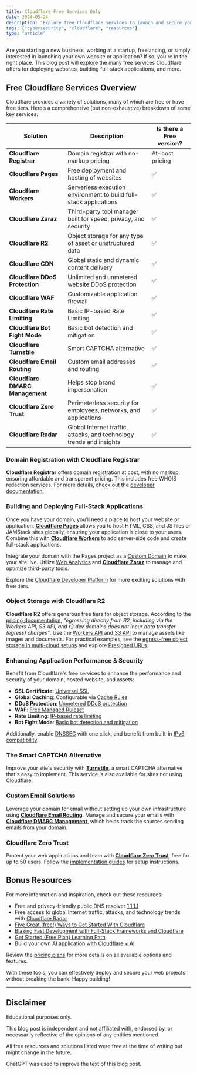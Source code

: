 ```yaml
---
title: Cloudflare Free Services Only
date: 2024-05-24
description: "Explore free Cloudflare services to launch and secure your website or application with ease. From hosting to security, get started without breaking the bank!"
tags: ["cybersecurity", "cloudflare", "resources"]
type: "article"
---
```


Are you starting a new business, working at a startup, freelancing, or simply interested in launching your own website or application? If so, you're in the right place. This blog post will explore the many free services Cloudflare offers for deploying websites, building full-stack applications, and more.

## Free Cloudflare Services Overview

Cloudflare provides a variety of solutions, many of which are free or have free tiers. Here’s a comprehensive (but non-exhaustive) breakdown of some key services:

| **Solution**                    | **Description**                                                      | **Is there a Free version?** |
| ------------------------------- | -------------------------------------------------------------------- | ---------------------------- |
| **Cloudflare Registrar**        | Domain registrar with no-markup pricing                              | At-cost pricing              |
| **Cloudflare Pages**            | Free deployment and hosting of websites                              | ✅                           |
| **Cloudflare Workers**          | Serverless execution environment to build full-stack applications    | ✅                           |
| **Cloudflare Zaraz**            | Third-party tool manager built for speed, privacy, and security      | ✅                           |
| **Cloudflare R2**               | Object storage for any type of asset or unstructured data            | ✅                           |
| **Cloudflare CDN**              | Global static and dynamic content delivery                           | ✅                           |
| **Cloudflare DDoS Protection**  | Unlimited and unmetered website DDoS protection                      | ✅                           |
| **Cloudflare WAF**              | Customizable application firewall                                    | ✅                           |
| **Cloudflare Rate Limiting**    | Basic IP-based Rate Limiting                                         | ✅                           |
| **Cloudflare Bot Fight Mode**   | Basic bot detection and mitigation                                   | ✅                           |
| **Cloudflare Turnstile**        | Smart CAPTCHA alternative                                            | ✅                           |
| **Cloudflare Email Routing**    | Custom email addresses and routing                                   | ✅                           |
| **Cloudflare DMARC Management** | Helps stop brand impersonation                                       | ✅                           |
| **Cloudflare Zero Trust**       | Perimeterless security for employees, networks, and applications     | ✅                           |
| **Cloudflare Radar**            | Global Internet traffic, attacks, and technology trends and insights | ✅                           |

### Domain Registration with Cloudflare Registrar

**Cloudflare Registrar** offers domain registration at cost, with no markup, ensuring affordable and transparent pricing. This includes free WHOIS redaction services. For more details, check out the [developer documentation](https://developers.cloudflare.com/registrar/).

### Building and Deploying Full-Stack Applications

Once you have your domain, you’ll need a place to host your website or application. **[Cloudflare Pages](https://pages.cloudflare.com/)** allows you to host HTML, CSS, and JS files or JAMStack sites globally, ensuring your application is close to your users. Combine this with **[Cloudflare Workers](https://developers.cloudflare.com/pages/functions/)** to add server-side code and create full-stack applications.

Integrate your domain with the Pages project as a [Custom Domain](https://developers.cloudflare.com/pages/configuration/custom-domains/) to make your site live. Utilize [Web Analytics](https://developers.cloudflare.com/pages/how-to/web-analytics/) and **[Cloudflare Zaraz](https://developers.cloudflare.com/zaraz/)** to manage and optimize third-party tools.

Explore the [Cloudflare Developer Platform](https://developers.cloudflare.com/products/?product-group=Developer+platform) for more exciting solutions with free tiers.

### Object Storage with Cloudflare R2

**Cloudflare R2** offers generous free tiers for object storage. According to the [pricing documentation](https://developers.cloudflare.com/r2/pricing/), _"egressing directly from R2, including via the Workers API, S3 API, and r2.dev domains does not incur data transfer (egress) charges"_. Use the [Workers API](https://developers.cloudflare.com/r2/api/workers/) and [S3 API](https://developers.cloudflare.com/r2/api/s3/) to manage assets like images and documents. For practical examples, see the [egress-free object storage in multi-cloud setups](https://developers.cloudflare.com/reference-architecture/diagrams/storage/egress-free-storage-multi-cloud/) and explore [Presigned URLs](https://developers.cloudflare.com/r2/api/s3/presigned-urls/).

### Enhancing Application Performance & Security

Benefit from Cloudflare's free services to enhance the performance and security of your domain, hosted website, and assets:

- **SSL Certificate**: [Universal SSL](https://developers.cloudflare.com/ssl/edge-certificates/universal-ssl/)
- **Global Caching**: Configurable via [Cache Rules](https://developers.cloudflare.com/cache/how-to/cache-rules/)
- **DDoS Protection**: [Unmetered DDoS protection](https://developers.cloudflare.com/ddos-protection/managed-rulesets/http/)
- **WAF**: [Free Managed Ruleset](https://developers.cloudflare.com/waf/managed-rules/)
- **Rate Limiting**: [IP-based rate limiting](https://developers.cloudflare.com/waf/rate-limiting-rules/#availability)
- **Bot Fight Mode**: [Basic bot detection and mitigation](https://developers.cloudflare.com/bots/get-started/free/)

Additionally, enable [DNSSEC](https://developers.cloudflare.com/dns/dnssec/) with one click, and benefit from built-in [IPv6 compatibility](https://developers.cloudflare.com/network/ipv6-compatibility/).

### The Smart CAPTCHA Alternative

Improve your site's security with **[Turnstile](https://developers.cloudflare.com/turnstile/)**, a smart CAPTCHA alternative that's easy to implement. This service is also available for sites not using Cloudflare.

### Custom Email Solutions

Leverage your domain for email without setting up your own infrastructure using **[Cloudflare Email Routing](https://developers.cloudflare.com/email-routing/)**. Manage and secure your emails with **[Cloudflare DMARC Management](https://developers.cloudflare.com/dmarc-management/)**, which helps track the sources sending emails from your domain.

### Cloudflare Zero Trust

Protect your web applications and team with **[Cloudflare Zero Trust](https://developers.cloudflare.com/cloudflare-one/)**, free for up to 50 users. Follow the [implementation guides](https://developers.cloudflare.com/cloudflare-one/implementation-guides/) for setup instructions.

## Bonus Resources

For more information and inspiration, check out these resources:

- Free and privacy-friendly public DNS resolver [1.1.1.1](https://developers.cloudflare.com/1.1.1.1/)
- Free access to global Internet traffic, attacks, and technology trends with [Cloudflare Radar](https://developers.cloudflare.com/radar/)
- [Five Great (free!) Ways to Get Started With Cloudflare](https://blog.cloudflare.com/five-free-ways-to-get-started-with-cloudflare)
- [Blazing Fast Development with Full-Stack Frameworks and Cloudflare](https://blog.cloudflare.com/blazing-fast-development-with-full-stack-frameworks-and-cloudflare)
- [Get Started (Free Plan) Learning Path](https://developers.cloudflare.com/learning-paths/get-started-free/)
- Build your own AI application with [Cloudflare + AI](https://ai.cloudflare.com/)

Review the [pricing plans](https://www.cloudflare.com/plans/) for more details on all available options and features.

With these tools, you can effectively deploy and secure your web projects without breaking the bank. Happy building!

---

## Disclaimer

Educational purposes only.

This blog post is independent and not affiliated with, endorsed by, or necessarily reflective of the opinions of any entities mentioned.

All free resources and solutions listed were free at the time of writing but might change in the future.

ChatGPT was used to improve the text of this blog post.